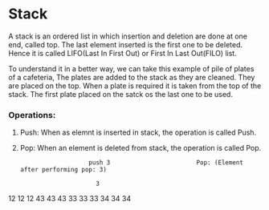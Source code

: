 # Stack
A stack is an ordered list in which insertion and deletion are done at one end, called top. The last element inserted is the first one to be deleted. Hence it is called LIFO(Last In First Out) or First In Last Out(FILO) list.

To understand it in a better way, we can take this example of pile of plates of a cafeteria, The plates are added to the stack as they are cleaned. They are placed on the top. When a plate is required it is taken from the top of the stack. The first plate placed on the satck os the last one to be used.

### Operations:
1. Push: When as elemnt is inserted in stack, the operation is called Push.
2. Pop: When an element is deleted from stack, the operation is called Pop.

                          push 3                        Pop: (Element after performing pop: 3)

                            3                             
12                          12                          12
43                          43                          43
33                          33                          33
34                          34                          34
